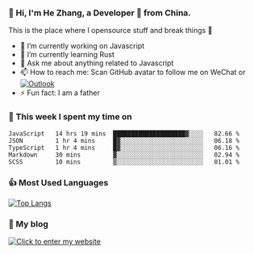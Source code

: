 ### 👋 Hi, I'm He Zhang, a Developer 🚀 from China.

This is the place where I opensource stuff and break things :rofl:

- 🔭  I’m currently working on Javascript
- 🌱  I’m currently learning Rust
- 💬  Ask me about anything related to Javascript
- 📫  How to reach me: Scan GitHub avatar to follow me on WeChat or [![Outlook](https://img.shields.io/badge/-Outlook-0078D4?style=flat&logo=Microsoft-Outlook&logoColor=white)](mailto:link@zhanghe.cool)
- ⚡  Fun fact: I am a father

### 💪 This week I spent my time on 
<!--START_SECTION:waka-->
```text
JavaScript   14 hrs 19 mins  ████████████████████▓░░░░   82.66 % 
JSON         1 hr 4 mins     █▓░░░░░░░░░░░░░░░░░░░░░░░   06.18 % 
TypeScript   1 hr 4 mins     █▓░░░░░░░░░░░░░░░░░░░░░░░   06.16 % 
Markdown     30 mins         ▓░░░░░░░░░░░░░░░░░░░░░░░░   02.94 % 
SCSS         10 mins         ▒░░░░░░░░░░░░░░░░░░░░░░░░   01.01 % 
```
<!--END_SECTION:waka-->

### 👍 Most Used Languages
[![Top Langs](https://github-readme-stats.vercel.app/api/top-langs/?username=zhanghecool&layout=compact)](https://zhanghe.cool)

### 🌈 My blog 
[![Click to enter my website](https://cdn.jsdelivr.net/gh/zhanghecool/assets/images/gif/zhanghecools.gif)](https://zhanghe.cool)
